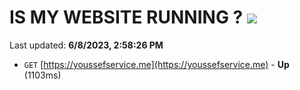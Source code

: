# IS MY WEBSITE RUNNING ? [![](https://img.shields.io/static/v1?label=Sponsor&message=%E2%9D%A4&logo=GitHub&color=%23fe8e86)](https://github.com/sponsors/<username>)

Last updated: **6/8/2023, 2:58:26 PM**

- `GET` [https://youssefservice.me](https://youssefservice.me) - **Up** (1103ms)
